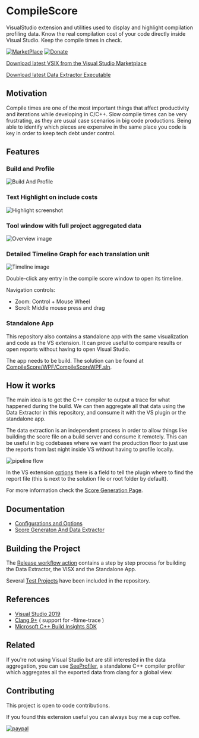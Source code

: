 # CompileScore

VisualStudio extension and utilities used to display and highlight compilation profiling data. Know the real compilation cost of your code directly inside Visual Studio. Keep the compile times in check. 

[![MarketPlace](https://img.shields.io/badge/Visual_Studio_Marketplace-v1.5.7-green.svg)](https://marketplace.visualstudio.com/items?itemName=RamonViladomat.CompileScore)
[![Donate](https://img.shields.io/badge/Donate-PayPal-green.svg)](https://www.paypal.com/donate?hosted_button_id=QWTUS8PNK5X5A)

[Download latest VSIX from the Visual Studio Marketplace](https://marketplace.visualstudio.com/items?itemName=RamonViladomat.CompileScore)

[Download latest Data Extractor Executable](https://github.com/Viladoman/CompileScore/releases/latest/download/CompileScoreExtractor.zip)

## Motivation

Compile times are one of the most important things that affect productivity and iterations while developing in C/C++. Slow compile times can be very frustrating, as they are usual case scenarios in big code productions. Being able to identify which pieces are expensive in the same place you code is key in order to keep tech debt under control.

## Features

### Build and Profile
![Build And Profile](https://github.com/Viladoman/CompileScore/wiki/data/BuildAndProfileCommand.gif?raw=true)

### Text Highlight on include costs
![Highlight screenshot](https://github.com/Viladoman/CompileScore/wiki/data/highlightScreenshot.png?raw=true)

### Tool window with full project aggregated data
![Overview image](https://github.com/Viladoman/CompileScore/wiki/data/Overview.gif?raw=true)

### Detailed Timeline Graph for each translation unit
![Timeline image](https://github.com/Viladoman/CompileScore/wiki/data/CompileScoreTimeline.gif?raw=true)

Double-click any entry in the compile score window to open its timeline. 

Navigation controls:
- Zoom: Control + Mouse Wheel
- Scroll: Middle mouse press and drag

### Standalone App 

This repository also contains a standalone app with the same visualization and code as the VS extension. It can prove useful to compare results or open reports without having to open Visual Studio. 

The app needs to be build. The solution can be found at [CompileScore/WPF/CompileScoreWPF.sln](https://github.com/Viladoman/CompileScore/tree/master/CompileScore/WPF).

## How it works

The main idea is to get the C++ compiler to output a trace for what happened during the build. We can then aggregate all that data using the Data Extractor in this repository, and consume it with the VS plugin or the standalone app. 

The data extraction is an independent process in order to allow things like building the score file on a build server and consume it remotely. This can be useful in big codebases where we want the production floor to just use the reports from last night inside VS without having to profile locally.

![pipeline flow](https://github.com/Viladoman/CompileScore/wiki/data/Dataextraction.png?raw=true)

In the VS extension [options](https://github.com/Viladoman/CompileScore/wiki/Configurations) there is a field to tell the plugin where to find the report file (this is next to the solution file or root folder by default). 

For more information check the [Score Generation Page](https://github.com/Viladoman/CompileScore/wiki/Score-Generation).

## Documentation
- [Configurations and Options](https://github.com/Viladoman/CompileScore/wiki/Configurations)
- [Score Generaton And Data Extractor](https://github.com/Viladoman/CompileScore/wiki/Score-Generation)

## Building the Project 
The [Release workflow action](https://github.com/Viladoman/CompileScore/blob/master/.github/workflows/Release.yml) contains a step by step process for building the Data Extractor, the VISX and the Standalone App. 

Several [Test Projects](https://github.com/Viladoman/CompileScore/tree/master/TestProjects) have been included in the repository. 

## References
- [Visual Studio 2019](https://visualstudio.microsoft.com/vs/)
- [Clang 9+](https://releases.llvm.org/download.html) ( support for -ftime-trace ) 
- [Microsoft C++ Build Insights SDK](https://docs.microsoft.com/cpp/build-insights/get-started-with-cpp-build-insights)

## Related 
If you're not using Visual Studio but are still interested in the data aggregation, you can use [SeeProfiler](https://github.com/Viladoman/SeeProfiler), a standalone C++ compiler profiler which aggregates all the exported data from clang for a global view.

## Contributing
This project is open to code contributions. 

If you found this extension useful you can always buy me a cup coffee. 

[![paypal](https://www.paypalobjects.com/en_US/i/btn/btn_donate_SM.gif)](https://www.paypal.com/donate?hosted_button_id=QWTUS8PNK5X5A)
